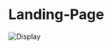 # Landing-Page
![Display](https://github.com/Rashmikumari12/Landing-Page/assets/170524114/0c6891cf-a43e-4635-9fe1-831526ffae58)
